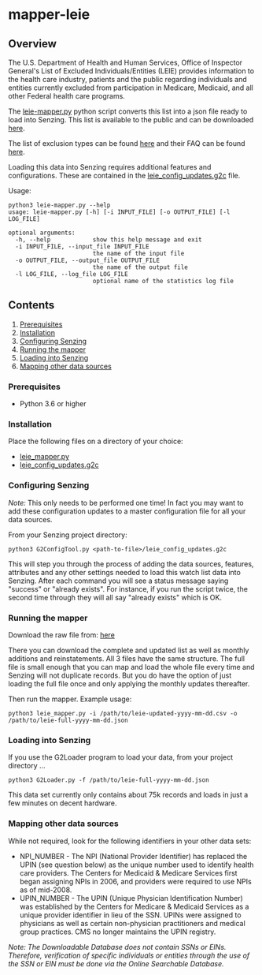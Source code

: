 # mapper-leie

## Overview

The U.S. Department of Health and Human Services, Office of Inspector General's List of Excluded Individuals/Entities (LEIE) provides information to the health care industry, 
patients and the public regarding individuals and entities currently excluded from participation in Medicare, Medicaid, and all other Federal health care programs.

The [leie-mapper.py](leie_mapper.py) python script converts this list into a json file ready to load into Senzing.  This list is available to the public and can be 
downloaded [here](https://oig.hhs.gov/exclusions/exclusions_list.asp).  

The list of exclusion types can be found [here](https://oig.hhs.gov/exclusions/authorities.asp) and their FAQ can be found [here](https://oig.hhs.gov/faqs/exclusions-faq.asp).

Loading this data into Senzing requires additional features and configurations. These are contained in the
[leie_config_updates.g2c](leie_config_updates.g2c) file.

Usage:

```console
python3 leie-mapper.py --help
usage: leie-mapper.py [-h] [-i INPUT_FILE] [-o OUTPUT_FILE] [-l LOG_FILE]

optional arguments:
  -h, --help            show this help message and exit
  -i INPUT_FILE, --input_file INPUT_FILE
                        the name of the input file
  -o OUTPUT_FILE, --output_file OUTPUT_FILE
                        the name of the output file
  -l LOG_FILE, --log_file LOG_FILE
                        optional name of the statistics log file
```

## Contents

1. [Prerequisites](#prerequisites)
2. [Installation](#installation)
3. [Configuring Senzing](#configuring-senzing)
4. [Running the mapper](#running-the-mapper)
5. [Loading into Senzing](#loading-into-senzing)
6. [Mapping other data sources](#mapping-other-data-sources)

### Prerequisites

- Python 3.6 or higher

### Installation

Place the following files on a directory of your choice:

- [leie_mapper.py](leie_mapper.py)
- [leie_config_updates.g2c](leie_config_updates.g2c)

### Configuring Senzing

*Note:* This only needs to be performed one time! In fact you may want to add these configuration updates to a master configuration file for all your data sources.

From your Senzing project directory:

```console
python3 G2ConfigTool.py <path-to-file>/leie_config_updates.g2c
```

This will step you through the process of adding the data sources, features, attributes and any other settings needed to load this watch list data into 
Senzing. After each command you will see a status message saying "success" or "already exists".  For instance, if you run the script twice, the second time through they will all 
say "already exists" which is OK.

### Running the mapper

Download the raw file from: [here](https://oig.hhs.gov/exclusions/exclusions_list.asp)

There you can download the complete and updated list as well as monthly additions and reinstatements.  All 3 files have the same structure.  The full file is small enough that you
can map and load the whole file every time and Senzing will not duplicate records.  But you do have the option of just loading the full file once and only applying the monthly 
updates thereafter.

Then run the mapper.  Example usage:

```console
python3 leie_mapper.py -i /path/to/leie-updated-yyyy-mm-dd.csv -o /path/to/leie-full-yyyy-mm-dd.json
```

### Loading into Senzing

If you use the G2Loader program to load your data, from your project directory ...

```console
python3 G2Loader.py -f /path/to/leie-full-yyyy-mm-dd.json
```

This data set currently only contains about 75k records and loads in just a few minutes on decent hardware.

### Mapping other data sources

While not required, look for the following identifiers in your other data sets:
- NPI_NUMBER - The NPI (National Provider Identifier) has replaced the UPIN (see question below) as the unique number used to identify health care providers. The Centers for 
Medicaid & Medicare Services first began assigning NPIs in 2006, and providers were required to use NPIs as of mid-2008.
- UPIN_NUMBER - The UPIN (Unique Physician Identification Number) was established by the Centers for Medicare & Medicaid Services as a unique provider identifier in lieu of the
SSN. UPINs were assigned to physicians as well as certain non-physician practitioners and medical group practices. CMS no longer maintains the UPIN registry.

*Note: The Downloadable Database does not contain SSNs or EINs. Therefore, verification of specific individuals or entities through the use of the SSN or EIN must be done via the 
Online Searchable Database.*




